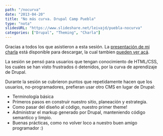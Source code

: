 ```yaml
---
path: "/nocurva"
date: "2013-04-20"
title: "No más curva. Drupal Camp Puebla"
type: "nota"
slidesURL: "https://www.slideshare.net/leivajd/puebla-nocurva"
categories: ["Drupal", "Theming", "Charla"]
---
```


Gracias a todos los que asistieron a esta sesión. La [presentación de mi charla](https://www.slideshare.net/leivajd/puebla-nocurva) está disponible para descargar, la cual tambien [pueden ver acá](https://www.slideshare.net/leivajd/puebla-nocurva).

La sesión se pensó para usuarios que tengan conocimiento de HTML/CSS, los cuales se han visto frustrados ó detenidos, por la curva de aprendizaje de Drupal.

Durante la sesión se cubrieron puntos que repetidamente hacen que los usuarios, no-programadores, prefieran usar otro CMS en lugar de Drupal:

* Terminología básica
* Primeros pasos en construir nuestro sitio, planeación y estrategia.
* Como pasar del diseño al código, nuestro primer theme!
* Administrar el markup generado por Drupal, manteniendo código semantico y limpio.
* Buenas prácticas, como no volver loco a nuestro buen amigo programador :)